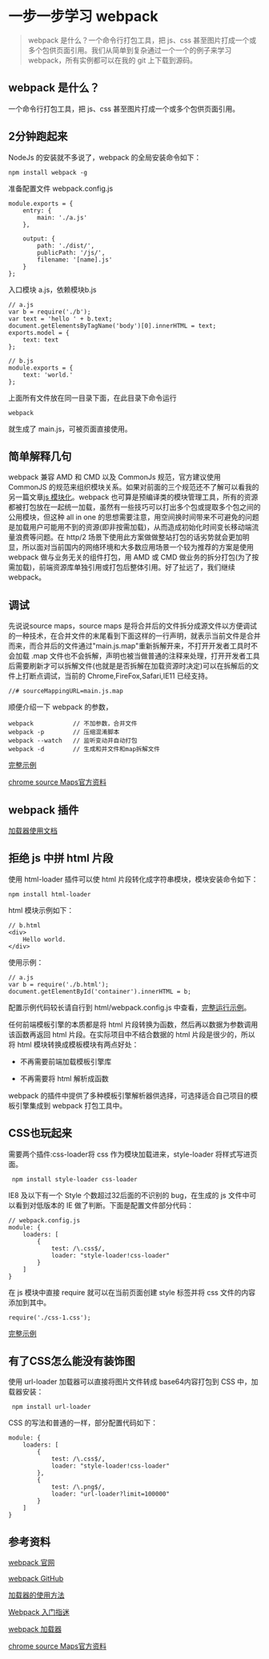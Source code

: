 # 一步一步学习 webpack

> webpack 是什么？一个命令行打包工具，把 js、css 甚至图片打成一个或多个包供页面引用。我们从简单到复杂通过一个一个的例子来学习 webpack，所有实例都可以在我的 git 上下载到源码。

## webpack 是什么？

一个命令行打包工具，把 js、css 甚至图片打成一个或多个包供页面引用。

## 2分钟跑起来

NodeJs 的安装就不多说了，webpack 的全局安装命令如下：

	npm install webpack -g

准备配置文件 webpack.config.js

	module.exports = {
        entry: {
            main: './a.js'
        },
    
        output: {
            path: './dist/',
            publicPath: '/js/',
            filename: '[name].js'
        }
    };

入口模块 a.js，依赖模块b.js

	// a.js
	var b = require('./b');
    var text = 'hello ' + b.text;
    document.getElementsByTagName('body')[0].innerHTML = text;
    exports.model = {
        text: text
    };
    
    // b.js
    module.exports = {
        text: 'world.'
    };

上面所有文件放在同一目录下面，在此目录下命令运行

	webpack

就生成了 main.js，可被页面直接使用。

## 简单解释几句

webpack 兼容 AMD 和 CMD 以及 CommonJs 规范，官方建议使用 CommonJS 的规范来组织模块关系。如果对前面的三个规范还不了解可以看我的另一篇文章[js 模块化](./../js-module/main.html)。webpack 也可算是预编译类的模块管理工具，所有的资源都被打包放在一起统一加载，虽然有一些技巧可以打出多个包或提取多个包之间的公用模块，但这种 all in one 的思想需要注意，用空间换时间带来不可避免的问题是加载用户可能用不到的资源(即非按需加载)，从而造成初始化时间变长移动端流量浪费等问题。在 http/2 场景下使用此方案做做整站打包的话劣势就会更加明显，所以面对当前国内的网络环境和大多数应用场景一个较为推荐的方案是使用 webpack 做与业务无关的组件打包，用 AMD 或 CMD 做业务的拆分打包(为了按需加载)，前端资源库单独引用或打包后整体引用。好了扯远了，我们继续 webpack。

## 调试

先说说source maps，source maps 是将合并后的文件拆分成源文件以方便调试的一种技术，在合并文件的末尾看到下面这样的一行声明，就表示当前文件是合并而来，而合并后的文件通过"main.js.map"重新拆解开来，不打开开发者工具时不会加载 .map 文件也不会拆解，声明也被当做普通的注释来处理，打开开发者工具后需要刷新才可以拆解文件(也就是是否拆解在加载资源时决定)可以在拆解后的文件上打断点调试，当前的 Chrome,FireFox,Safari,IE11 已经支持。

	//# sourceMappingURL=main.js.map

顺便介绍一下 webpack 的参数，	

	webpack           // 不加参数，合并文件  
	webpack -p        // 压缩混淆脚本
	webpack --watch   // 监听变动并自动打包
	webpack -d        // 生成和并文件和map拆解文件

[完整示例](./demo/js/index.html)

[chrome source Maps官方资料](https://developer.chrome.com/devtools/docs/javascript-debugging#source-maps)

## webpack 插件


[加载器使用文档](http://webpack.github.io/docs/using-loaders.html)	
	
## 拒绝 js 中拼 html 片段

使用 html-loader 插件可以使 html 片段转化成字符串模块，模块安装命令如下：

	npm install html-loader

html 模块示例如下：
	
	// b.html
	<div>
        Hello world.
    </div>

使用示例：
	
	// a.js
	var b = require('./b.html');
    document.getElementById('container').innerHTML = b;

配置示例代码较长请自行到 html/webpack.config.js 中查看，[完整运行示例](./demo/html/index.html)。

任何前端模板引擎的本质都是将 html 片段转换为函数，然后再以数据为参数调用该函数再返回 html 片段。在实际项目中不结合数据的 html 片段是很少的，所以将 html 模块转换成模板模块有两点好处：

- 不再需要前端加载模板引擎库

- 不再需要将 html 解析成函数

webpack 的插件中提供了多种模板引擎解析器供选择，可选择适合自己项目的模板引擎集成到 webpack 打包工具中。

## CSS也玩起来

需要两个插件:css-loader将 css 作为模块加载进来，style-loader 将样式写进页面。

	 npm install style-loader css-loader

IE8 及以下有一个 Style 个数超过32后面的不识别的 bug，在生成的 js 文件中可以看到对低版本的 IE 做了判断。下面是配置文件部分代码：

	// webpack.config.js
	module: {
		loaders: [
			{
				test: /\.css$/,
				loader: "style-loader!css-loader"
			}
		]
	}

在 js 模块中直接 require 就可以在当前页面创建 style 标签并将 css 文件的内容添加到其中。
	
	require('./css-1.css');
	
[完整示例](./demo/css/index.html)

## 有了CSS怎么能没有装饰图

使用 url-loader 加载器可以直接将图片文件转成 base64内容打包到 CSS 中，加载器安装：
	
	 npm install url-loader

CSS 的写法和普通的一样，部分配置代码如下：

	module: {
		loaders: [
			{
				test: /\.css$/,
				loader: "style-loader!css-loader"
			},
			{
				test: /\.png$/,
				loader: "url-loader?limit=100000"
			}
		]
	}

## 参考资料

[webpack 官网](https://webpack.github.io/)

[webpack GitHub](https://github.com/webpack/webpack)

[加载器的使用方法](http://webpack.github.io/docs/using-loaders.html)

[Webpack 入门指迷](http://sfau.lt/b5kR2G)

[webpack 加载器](https://webpack.github.io/docs/list-of-loaders.html)

[chrome source Maps官方资料](https://developer.chrome.com/devtools/docs/javascript-debugging#source-maps)



